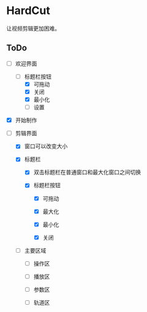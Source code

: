 # HardCut
让视频剪辑更加困难。

## ToDo
- [ ] 欢迎界面
  - [ ] 标题栏按钮
    - [x] 可拖动
    - [x] 关闭
    - [x] 最小化
    - [ ] 设置
  
- [x] 开始制作

-   [ ] 剪辑界面
    -   [x] 窗口可以改变大小
    
    -   [x] 标题栏
      -   [x] 双击标题栏在普通窗口和最大化窗口之间切换
      
      -   [x] 标题栏按钮
          -   [x] 可拖动
          
          -   [x] 最大化
          
          -   [x] 最小化
          
          -   [x] 关闭
      
	-   [ ] 主要区域 
	    -   [ ] 操作区
	
	    -   [ ] 播放区
	
	    -   [ ] 参数区
	
	    -   [ ] 轨道区
	